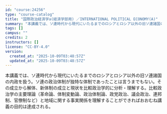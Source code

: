 ```yaml
---
id: "course:24256"
type: "course-catalog"
title: "国際政治経済学a(経済学部用) ／INTERNATIONAL POLITICAL ECONOMY(A)"
summary: "本講義では、ソ連時代から現代にいたるまでのロシアとロシア以外の旧ソ連諸国の内政を扱う。ソ連の政治体制が独特な体制であったことは言うまでもない。その成立から解体、新体制の成立と現状を比較政治学的に分析・理解する。比較政治学の主要理論（革命論、…"
tags: []
campus: ""
credits: 2
instructors: []
license: "CC-BY-4.0"
version:
  created_at: "2025-10-09T03:48:57Z"
  updated_at: "2025-10-09T03:48:57Z"
---
```

本講義では、ソ連時代から現代にいたるまでのロシアとロシア以外の旧ソ連諸国の内政を扱う。ソ連の政治体制が独特な体制であったことは言うまでもない。その成立から解体、新体制の成立と現状を比較政治学的に分析・理解する。比較政治学の主要理論（革命論、体制変動論、政治体制論、政党政治、議会政治、連邦制、官僚制など）と地域に関する事実関係を理解することができればおおむね講義の目的は達成される。
